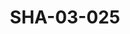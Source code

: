 ---
pid: SHA-03-025
title: SHA-03-025
language: ar
collection: شرحبيل احمد
original_label: 
rights: شرحبيل احمد
location_of_original: شرحبيل احمد
photographer_or_studio: 
scanned_from: photograph 8.8 by 12.4
_date: 1980s
location: الخرطوم
description: حفلة شرحبيل احمد مع علي يعقوب محمد مصطفى شرحبيل احمد كامل حسين وحيد دينق
additional_notes: 
permission_display: 'yes'
on_server: 'no'
on_website: 'no'
permalink: /archive/ar/sha-03-025.html
layout: photo-page
---
